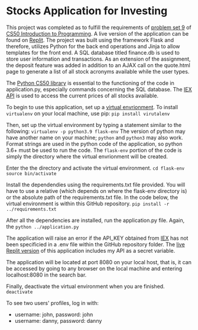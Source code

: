 # Stocks Application for Investing

This project was completed as to fulfill the requirements of [problem set 9](https://cs50.harvard.edu/x/2021/psets/9/finance) of [CS50 Introduction to Programming](https://online-learning.harvard.edu/course/cs50-introduction-computer-science?delta=0). A live version of the application can be found on [Replit](https://replit.com/@john-albright/stocks-application-cs50-finance). The project was built using the framework Flask and therefore, utilizes Python for the back end operations and Jinja to allow templates for the front end. A SQL database titled finance.db is used to store user information and transactions. As an extension of the assignment, the deposit feature was added in addition to an AJAX call on the quote.html page to generate a list of all stock acronyms available while the user types. 

The [Python CS50 library](https://github.com/cs50/python-cs50/tree/main/src/cs50) is essential to the functioning of the code in application.py, especially commands concerning the SQL database. The [IEX API](https://iexcloud.io/) is used to access the current prices of all stocks available. 

To begin to use this application, set up a [virtual envrionment](https://virtualenv.pypa.io/en/stable/). To install `virtualenv` on your local machine, use pip: 
`pip install virutalenv`

Then, set up the virtual environment by typing a statement similar to the following:
`virtualenv -p python3.9 flask-env`
The version of python may have another name on your machine; `python` and `python3` may also work. Format strings are used in the python code of the application, so python 3.6+ must be used to run the code. The `flask-env` portion of the code is simply the directory where the virtual envrionment will be created.

Enter the the directory and activate the virtual environment.
`cd flask-env`
`source bin/activate`

Install the dependendies using the requirements.txt file provided. You will have to use a relative (which depends on where the flask-env directory is) or the absolute path of the requirements.txt file. In the code below, the virtual environment is within this GitHub repository.
`pip install -r ../requirements.txt`

After all the dependencies are installed, run the application.py file. Again, the 
`python ../application.py`

The application will raise an error if the API_KEY obtained from [IEX](https://iexcloud.io/) has not been specificied in a .env file within the GitHub repository folder. The [live Replit version](https://replit.com/@john-albright/stocks-application-cs50-finance) of this application includes my API as a secret variable.  

The application will be located at port 8080 on your local host, that is, it can be accessed by going to any browser on the local machine and entering localhost:8080 in the search bar.

Finally, deactivate the virtual environment when you are finished.
`deactivate`

To see two users' profiles, log in with:
- username: john, password: john
- username: danny, password: danny